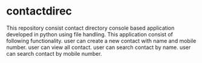 # contactdirec
This repository consist contact directory console based application developed in python using file handling.
This application consist of following functionality.
user can create a new contact with name and mobile number.
user can view all contact.
user can search contact by name.
user can search contact by mobile number. 
